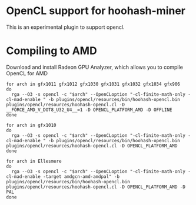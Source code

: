 # OpenCL support for hoohash-miner

This is an experimental plugin to support opencl.

# Compiling to AMD

Download and install Radeon GPU Analyzer, which allows you to compile OpenCL for AMD

```shell
for arch in gfx1011 gfx1012 gfx1030 gfx1031 gfx1032 gfx1034 gfx906
do
  rga --O3 -s opencl -c "$arch" --OpenCLoption "-cl-finite-math-only -cl-mad-enable " -b plugins/opencl/resources/bin/hoohash-opencl.bin plugins/opencl/resources/hoohash-opencl.cl -D __FORCE_AMD_V_DOT8_U32_U4__=1 -D OPENCL_PLATFORM_AMD -D OFFLINE
done

for arch in gfx1010
do
  rga --O3 -s opencl -c "$arch" --OpenCLoption "-cl-finite-math-only -cl-mad-enable " -b plugins/opencl/resources/bin/hoohash-opencl.bin plugins/opencl/resources/hoohash-opencl.cl -D OPENCL_PLATFORM_AMD
done

for arch in Ellesmere
do
  rga --O3 -s opencl -c "$arch" --OpenCLoption "-cl-finite-math-only -cl-mad-enable -target amdgcn-amd-amdpal" -b plugins/opencl/resources/bin/hoohash-opencl.bin plugins/opencl/resources/hoohash-opencl.cl -D OPENCL_PLATFORM_AMD -D PAL
done
```
